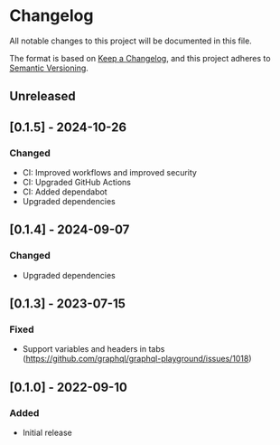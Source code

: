 # Changelog

All notable changes to this project will be documented in this file.

The format is based on [Keep a Changelog](https://keepachangelog.com/en/1.0.0/),
and this project adheres to [Semantic Versioning](https://semver.org/spec/v2.0.0.html).

## Unreleased

## [0.1.5] - 2024-10-26

### Changed

- CI: Improved workflows and improved security
- CI: Upgraded GitHub Actions
- CI: Added dependabot
- Upgraded dependencies

## [0.1.4] - 2024-09-07

### Changed

- Upgraded dependencies

## [0.1.3] - 2023-07-15

### Fixed

- Support variables and headers in tabs (https://github.com/graphql/graphql-playground/issues/1018)

## [0.1.0] - 2022-09-10

### Added

- Initial release
